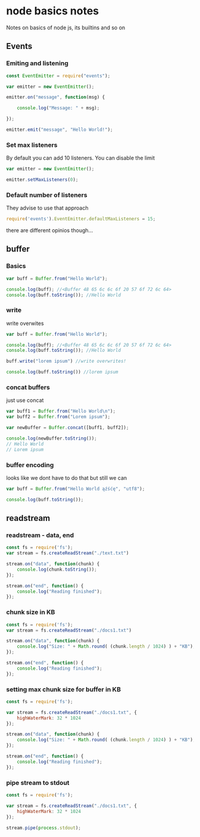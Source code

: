 # node basics notes
Notes on basics of node js, its builtins and so on

## Events
### Emiting and listening
```js
const EventEmitter = require("events");

var emitter = new EventEmitter();

emitter.on("message", function(msg) {

    console.log("Message: " + msg);

});

emitter.emit("message", "Hello World!");
```

### Set max listeners
By default you can add 10 listeners. You can disable the limit
```js
var emitter = new EventEmitter();

emitter.setMaxListeners(0);
```

### Default number of listeners
They advise to use that approach
```js
require('events').EventEmitter.defaultMaxListeners = 15;
```
there are different opinios though...

## buffer
### Basics
```js
var buff = Buffer.from("Hello World");

console.log(buff); //<Buffer 48 65 6c 6c 6f 20 57 6f 72 6c 64>
console.log(buff.toString()); //Hello World
```
### write
write overwites
```js
var buff = Buffer.from("Hello World");

console.log(buff); //<Buffer 48 65 6c 6c 6f 20 57 6f 72 6c 64>
console.log(buff.toString()); //Hello World

buff.write("lorem ipsum") //write overwrites!

console.log(buff.toString()) //lorem ipsum
```

### concat buffers
just use concat
```js
var buff1 = Buffer.from("Hello World\n");
var buff2 = Buffer.from("Lorem ipsum");

var newBuffer = Buffer.concat([buff1, buff2]);

console.log(newBuffer.toString());
// Hello World
// Lorem ipsum
```

### buffer encoding
looks like we dont have to do that but still we can
```js
var buff = Buffer.from("Hello World ąźśćę", "utf8");

console.log(buff.toString()); 
```

## readstream
### readstream - data, end
```js
const fs = require('fs');
var stream = fs.createReadStream("./text.txt")

stream.on("data", function(chunk) {
    console.log(chunk.toString());
});

stream.on("end", function() {
    console.log("Reading finished");
});
```

### chunk size in KB
```js
const fs = require('fs');
var stream = fs.createReadStream("./docs1.txt")

stream.on("data", function(chunk) {
    console.log("Size: " + Math.round( (chunk.length / 1024) ) + "KB");
});

stream.on("end", function() {
    console.log("Reading finished");
});
```

### setting max chunk size for buffer in KB
```js
const fs = require('fs');

var stream = fs.createReadStream("./docs1.txt", {
    highWaterMark: 32 * 1024
});

stream.on("data", function(chunk) {
    console.log("Size: " + Math.round( (chunk.length / 1024) ) + "KB");
});

stream.on("end", function() {
    console.log("Reading finished");
});
```
### pipe stream to stdout
```js
const fs = require('fs');

var stream = fs.createReadStream("./docs1.txt", {
    highWaterMark: 32 * 1024
});

stream.pipe(process.stdout);
```